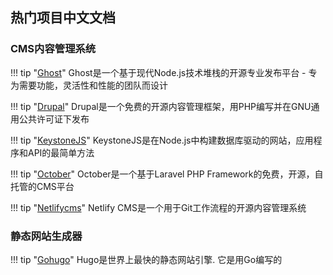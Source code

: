 ## 热门项目中文文档

### CMS内容管理系统
       
!!! tip "[Ghost](https://s0docs0ghost0org.icopy.site/)"
    Ghost是一个基于现代Node.js技术堆栈的开源专业发布平台 - 专为需要功能，灵活性和性能的团队而设计
       
!!! tip "[Drupal](https://s0www0drupal0org.icopy.site/documentation)"
    Drupal是一个免费的开源内容管理框架，用PHP编写并在GNU通用公共许可证下发布
       
!!! tip "[KeystoneJS](https://s0keystonejs0com.icopy.site/documentation/)"
    KeystoneJS是在Node.js中构建数据库驱动的网站，应用程序和API的最简单方法
      
!!! tip "[October](https://s0octobercms0com.icopy.site/docs/cms/themes)"
    October是一个基于Laravel PHP Framework的免费，开源，自托管的CMS平台 
            
!!! tip "[Netlifycms](https://s0www0netlifycms0org.icopy.site/docs/intro/)"
    Netlify CMS是一个用于Git工作流程的开源内容管理系统

### 静态网站生成器

!!! tip "[Gohugo](https://s0gohugo0io.icopy.site/documentation/)"
    Hugo是世界上最快的静态网站引擎. 它是用Go编写的




